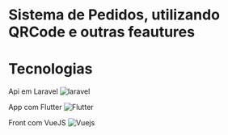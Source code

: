 # Sistema de Pedidos, utilizando QRCode e outras feautures
# Tecnologias

Api em Laravel ![laravel](https://www.vectorlogo.zone/logos/laravel/laravel-ar21.svg)

App com Flutter ![Flutter](https://www.vectorlogo.zone/logos/flutterio/flutterio-ar21.svg)

Front com VueJS ![Vuejs](https://www.vectorlogo.zone/logos/vuejs/vuejs-ar21.svg)